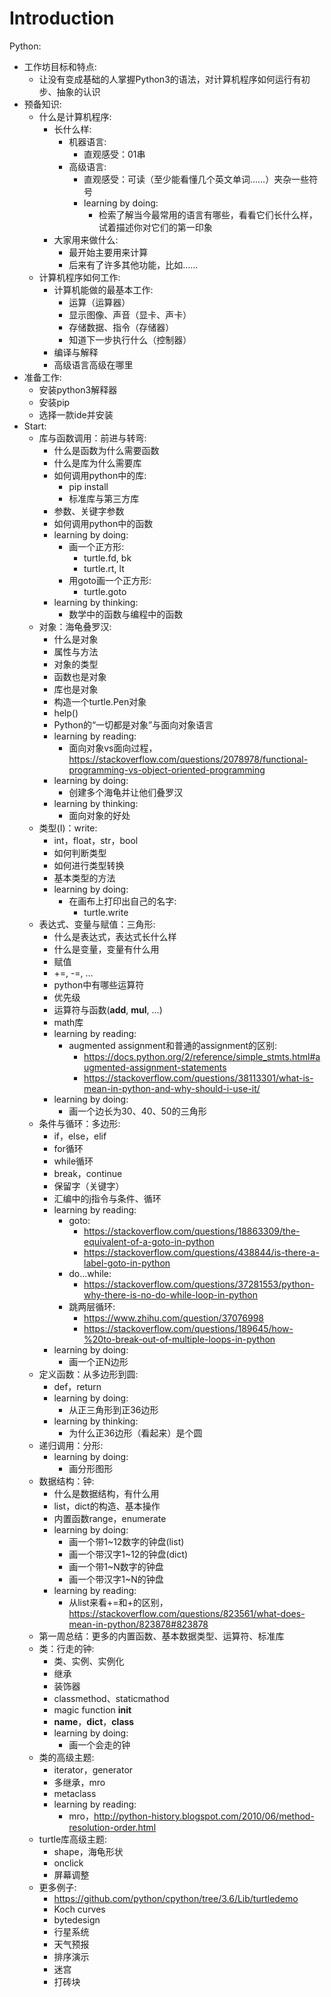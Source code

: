 # Introduction


Python:
  - 工作坊目标和特点:
    - 让没有变成基础的人掌握Python3的语法，对计算机程序如何运行有初步、抽象的认识
  - 预备知识:
    - 什么是计算机程序:
      - 长什么样:
        - 机器语言:
          - 直观感受：01串
        - 高级语言:
          - 直观感受：可读（至少能看懂几个英文单词……）夹杂一些符号
          - learning by doing:
            - 检索了解当今最常用的语言有哪些，看看它们长什么样，试着描述你对它们的第一印象
      - 大家用来做什么:
        - 最开始主要用来计算
        - 后来有了许多其他功能，比如……
    - 计算机程序如何工作:
      - 计算机能做的最基本工作:
        - 运算（运算器）
        - 显示图像、声音（显卡、声卡）
        - 存储数据、指令（存储器）
        - 知道下一步执行什么（控制器）
      - 编译与解释
      - 高级语言高级在哪里
  - 准备工作:
    - 安装python3解释器
    - 安装pip
    - 选择一款ide并安装
  - Start:
    - 库与函数调用：前进与转弯:
      - 什么是函数为什么需要函数
      - 什么是库为什么需要库
      - 如何调用python中的库:
        - pip install
        - 标准库与第三方库
      - 参数、关键字参数
      - 如何调用python中的函数
      - learning by doing:
        - 画一个正方形:
          - turtle.fd, bk
          - turtle.rt, lt
        - 用goto画一个正方形:
          - turtle.goto
      - learning by thinking:
        - 数学中的函数与编程中的函数
    - 对象：海龟叠罗汉:
      - 什么是对象
      - 属性与方法
      - 对象的类型
      - 函数也是对象
      - 库也是对象
      - 构造一个turtle.Pen对象
      - help()
      - Python的“一切都是对象”与面向对象语言
      - learning by reading:
        - 面向对象vs面向过程，https://stackoverflow.com/questions/2078978/functional-programming-vs-object-oriented-programming
      - learning by doing:
        - 创建多个海龟并让他们叠罗汉
      - learning by thinking:
        - 面向对象的好处
    - 类型(I)：write:
      - int，float，str，bool
      - 如何判断类型
      - 如何进行类型转换
      - 基本类型的方法
      - learning by doing:
        - 在画布上打印出自己的名字:
          - turtle.write
    - 表达式、变量与赋值：三角形:
      - 什么是表达式，表达式长什么样
      - 什么是变量，变量有什么用
      - 赋值
      - +=, -=, ...
      - python中有哪些运算符
      - 优先级
      - 运算符与函数(__add__, __mul__, ...)
      - math库
      - learning by reading:
        - augmented assignment和普通的assignment的区别:
          - https://docs.python.org/2/reference/simple_stmts.html#augmented-assignment-statements
          - https://stackoverflow.com/questions/38113301/what-is-mean-in-python-and-why-should-i-use-it/
      - learning by doing:
        - 画一个边长为30、40、50的三角形
    - 条件与循环：多边形:
      - if，else，elif
      - for循环
      - while循环
      - break，continue
      - 保留字（关键字）
      - 汇编中的j指令与条件、循环
      - learning by reading:
        - goto:
          - https://stackoverflow.com/questions/18863309/the-equivalent-of-a-goto-in-python
          - https://stackoverflow.com/questions/438844/is-there-a-label-goto-in-python
        - do...while:
          - https://stackoverflow.com/questions/37281553/python-why-there-is-no-do-while-loop-in-python
        - 跳两层循环:
          - https://www.zhihu.com/question/37076998
          - https://stackoverflow.com/questions/189645/how-%20to-break-out-of-multiple-loops-in-python
      - learning by doing:
        - 画一个正N边形
    - 定义函数：从多边形到圆:
      - def，return
      - learning by doing:
        - 从正三角形到正36边形
      - learning by thinking:
        - 为什么正36边形（看起来）是个圆
    - 递归调用：分形:
      - learning by doing:
        - 画分形图形
    - 数据结构：钟:
      - 什么是数据结构，有什么用
      - list，dict的构造、基本操作
      - 内置函数range，enumerate
      - learning by doing:
        - 画一个带1~12数字的钟盘(list)
        - 画一个带汉字1~12的钟盘(dict)
        - 画一个带1~N数字的钟盘
        - 画一个带汉字1~N的钟盘
      - learning by reading:
        - 从list来看+=和+的区别，https://stackoverflow.com/questions/823561/what-does-mean-in-python/823878#823878
    - 第一周总结：更多的内置函数、基本数据类型、运算符、标准库
    - 类：行走的钟:
      - 类、实例、实例化
      - 继承
      - 装饰器
      - classmethod、staticmathod
      - magic function __init__
      - __name__，__dict__，__class__
      - learning by doing:
        - 画一个会走的钟
    - 类的高级主题:
      - iterator，generator
      - 多继承，mro
      - metaclass
      - learning by reading:
        - mro，http://python-history.blogspot.com/2010/06/method-resolution-order.html
    - turtle库高级主题:
      - shape，海龟形状
      - onclick
      - 屏幕调整
    - 更多例子:
      - https://github.com/python/cpython/tree/3.6/Lib/turtledemo
      - Koch curves
      - bytedesign
      - 行星系统
      - 天气预报
      - 排序演示
      - 迷宫
      - 打砖块
